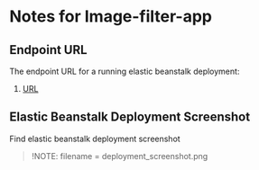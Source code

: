 # Notes for Image-filter-app

## Endpoint URL

The endpoint URL for a running elastic beanstalk deployment: 

1. [URL](http://image-filter-app-dev22.us-east-1.elasticbeanstalk.com/filteredimage?image_url=https://ichef.bbci.co.uk/news/976/cpsprodpb/6D84/production/_128363082_tinubuobiabubakar_v2_getty_3panel_976x549.jpg)


## Elastic Beanstalk Deployment Screenshot

Find elastic beanstalk deployment screenshot
> !NOTE: filename = deployment_screenshot.png


